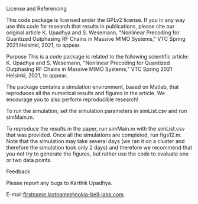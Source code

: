 License and Referencing

This code package is licensed under the GPLv2 license. If you in any way use this code for research that results in publications, please cite our original article K. Upadhya and S. Wesemann, "Nonlinear Precoding for Quantized Outphasing RF Chains in Massive MIMO Systems," VTC Spring 2021 Helsinki, 2021, to appear.

Purpose
This is a code package is related to the following scientific article:
K. Upadhya and S. Wesemann, "Nonlinear Precoding for Quantized Outphasing RF Chains in Massive MIMO Systems," VTC Spring 2021 Helsinki, 2021, to appear.
 

The package contains a simulation environment, based on Matlab, that reproduces all the numerical results and figures in the article. We encourage you to also perform reproducible research!

To run the simulation, set the simulation parameters in simList.csv and run simMain.m. 

To reproduce the results in the paper, run simMain.m with the simList.csv that was provided. Once all the simulations are completed, run figs12.m. Note that the simulation may take several days (we ran it on a cluster and therefore the simulation took only 2 days) and therefore we recommend that you not try to generate the figures, but rather use the code to evaluate one or two data points.

Feedback

Please report any bugs to Karthik Upadhya.

E-mail:<firstname.lastname@nokia-bell-labs.com>.

